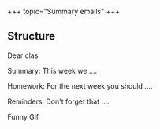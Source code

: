 +++
topic="Summary emails"
+++

## Structure
Dear clas

Summary:
This week we ....

Homework:
For the next week you should ....

Reminders:
Don't forget that ....

Funny Gif

